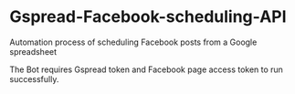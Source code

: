 # Gspread-Facebook-scheduling-API


Automation process of scheduling Facebook posts from a Google spreadsheet



The Bot requires Gspread token and Facebook page access token to run successfully.
